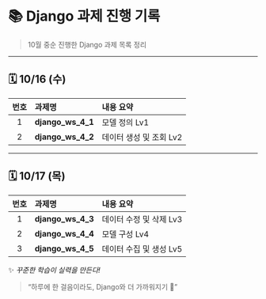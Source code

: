 # 📚 Django 과제 진행 기록

> 10월 중순 진행한 Django 과제 목록 정리  
---

## 🗓️ 10/16 (수)
| 번호 | 과제명 | 내용 요약 |
|:---:|:---|:---|
| 1 | **django_ws_4_1** | 모델 정의 Lv1 |
| 2 | **django_ws_4_2** | 데이터 생성 및 조회 Lv2 |

---

## 🗓️ 10/17 (목)
| 번호 | 과제명 | 내용 요약 |
|:---:|:---|:---|
| 1 | **django_ws_4_3** | 데이터 수정 및 삭제 Lv3 |
| 2 | **django_ws_4_4** | 모델 구성 Lv4 |
| 3 | **django_ws_4_5** | 데이터 수집 및 생성 Lv5 |

✨ *꾸준한 학습이 실력을 만든다!*  
> “하루에 한 걸음이라도, Django와 더 가까워지기 🌱”
